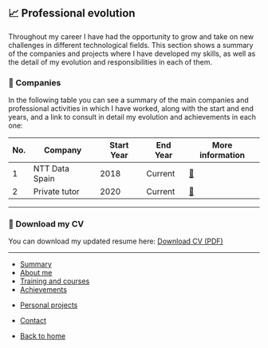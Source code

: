 ## 📈 Professional evolution

Throughout my career I have had the opportunity to grow and take on new challenges in different technological fields.
This section shows a summary of the companies and projects where I have developed my skills, as well as the detail of my evolution and responsibilities in each of them.

### 🏢 Companies

In the following table you can see a summary of the main companies and professional activities in which I have worked, along with the start and end years, and a link to consult in detail my evolution and achievements in each one:

| No. | Company        | Start Year | End Year | More information             |
| --- | -------------- | ---------- | -------- | ---------------------------- |
| 1   | NTT Data Spain | 2018       | Current  | [🔗](companies/nttData.md)    |
| 2   | Private tutor  | 2020       | Current  | [🔗](companies/particular.md) |

---

### 📄 Download my CV
You can download my updated resume here:
[Download CV (PDF)](/en/cv/ANDRESDAVIDHERNANDEZROCAMORA_en.pdf)

---

- [Summary](summary.md)
- [About me](about.md)
- [Training and courses](training.md)
- [Achievements](archivements.md)
<!-- - [Professional career](professionalCareer.md) -->
- [Personal projects](personalProjects.md)
- [Contact](contact.md)

- [Back to home](/README.md)